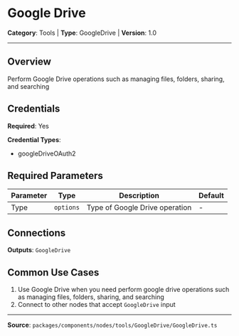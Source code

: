 # Google Drive

**Category**: Tools | **Type**: GoogleDrive | **Version**: 1.0

---

## Overview

Perform Google Drive operations such as managing files, folders, sharing, and searching

## Credentials

**Required**: Yes

**Credential Types**:
- googleDriveOAuth2

## Required Parameters

| Parameter | Type | Description | Default |
|-----------|------|-------------|---------|
| Type | `options` | Type of Google Drive operation | - |

## Connections

**Outputs**: `GoogleDrive`

## Common Use Cases

1. Use Google Drive when you need perform google drive operations such as managing files, folders, sharing, and searching
2. Connect to other nodes that accept `GoogleDrive` input

---

**Source**: `packages/components/nodes/tools/GoogleDrive/GoogleDrive.ts`